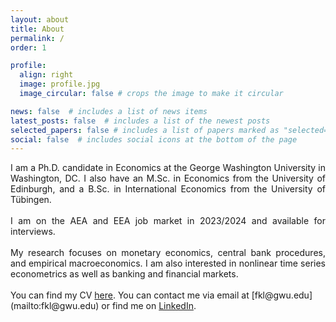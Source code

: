 ```yaml
---
layout: about
title: About
permalink: /
order: 1

profile:
  align: right
  image: profile.jpg
  image_circular: false # crops the image to make it circular

news: false  # includes a list of news items
latest_posts: false  # includes a list of the newest posts
selected_papers: false # includes a list of papers marked as "selected={true}"
social: false  # includes social icons at the bottom of the page
---
```


<div style="text-align: justify"> I am a Ph.D. candidate in Economics at the George Washington University in Washington, DC. I also have an M.Sc. in Economics from the University of Edinburgh, and a B.Sc. in International Economics from the University of Tübingen. 
<br><br>
I am on the AEA and EEA job market in 2023/2024 and available for interviews. 
<br><br>
My research focuses on monetary economics, central bank procedures, and empirical macroeconomics. I am also interested in nonlinear time series econometrics as well as banking and financial markets.</div>
<br>
You can find my CV <a href="/assets/pdf/fk-langowski_cv.pdf" target="_blank">here</a>. You can contact me via email at [fkl@gwu.edu](mailto:fkl@gwu.edu) or find me on <a href="https://www.linkedin.com/in/fk-langowski/" target="_blank">LinkedIn</a>.
